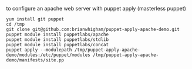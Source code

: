 to configure an apache web server with puppet apply (masterless puppet)

    yum install git puppet
    cd /tmp
    git clone git@github.com:brianwhigham/puppet-apply-apache-demo.git
    puppet module install puppetlabs/apache
    puppet module install puppetlabs/stdlib
    puppet module install puppetlabs/concat
    puppet apply --modulepath /tmp/puppet-apply-apache-demo/modules:/etc/puppet/modules /tmp/puppet-apply-apache-demo/manifests/site.pp
